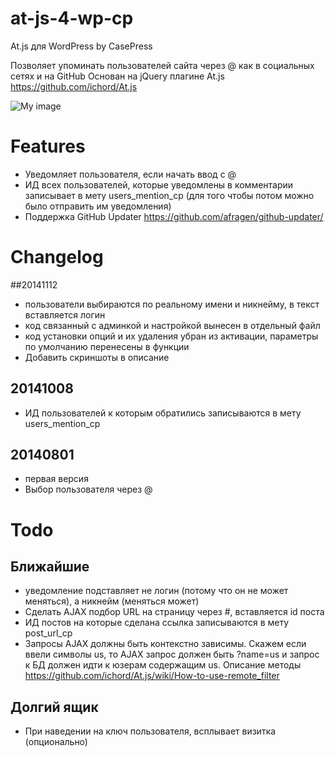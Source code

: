 at-js-4-wp-cp
=============

At.js для WordPress by CasePress

Позволяет упоминать пользователей сайта через @ как в социальных сетях и на GitHub
Основан на jQuery плагине At.js https://github.com/ichord/At.js

![My image](https://raw.githubusercontent.com/casepress-studio/at-js-4-wp-cp/master/screenshot_atjs.jpg)

# Features
- Уведомляет пользователя, если начать ввод с @
- ИД всех пользователей, которые уведомлены в комментарии записывает в мету users_mention_cp (для того чтобы потом можно было отправить им уведомления)
- Поддержка  GitHub Updater https://github.com/afragen/github-updater/

# Changelog

##20141112
- пользователи выбираются по реальному имени и никнейму, в текст вставляется логин
- код связанный с админкой и настройкой вынесен в отдельный файл
- код установки опций и их удаления убран из активации, параметры по умолчанию перенесены в функции
- Добавить скриншоты в описание

## 20141008
- ИД пользователей к которым обратились записываются в мету users_mention_cp

## 20140801
- первая версия
- Выбор пользователя через @


# Todo
## Ближайшие
- уведомление подставляет не логин (потому что он не может меняться), а никнейм (меняться может)
- Сделать AJAX подбор URL на страницу через #, вставляется id поста
- ИД постов на которые сделана ссылка записываются в мету post_url_cp
- Запросы AJAX должны быть контекстно зависимы. Скажем если ввели символы us, то AJAX запрос должен быть ?name=us и запрос к БД должен идти к юзерам содержащим us. Описание методы https://github.com/ichord/At.js/wiki/How-to-use-remote_filter


## Долгий ящик
- При наведении на ключ пользователя, всплывает визитка (опционально)
